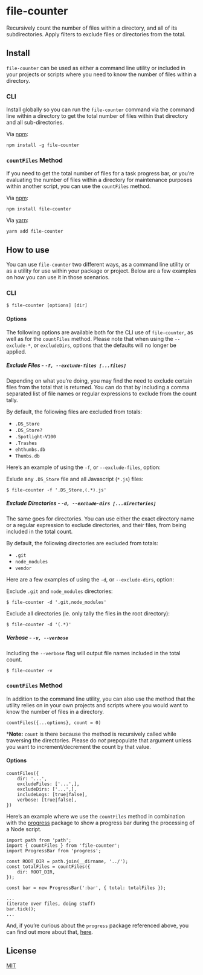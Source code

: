 # file-counter
Recursively count the number of files within a directory, and all of its subdirectories.
Apply filters to exclude files or directories from the total.

## Install
`file-counter` can be used as either a command line utility or included in your
projects or scripts where you need to know the number of files within a directory.

### CLI
Install globally so you can run the `file-counter` command via the command line
within a directory to get the total number of files within that directory and all
sub-directories.

Via [npm](https://www.npmjs.com):

`npm install -g file-counter`

### `countFiles` Method
If you need to get the total number of files for a task progress bar, or you’re
evaluating the number of files within a directory for maintenance purposes within
another script, you can use the `countFiles` method.

Via [npm](https://www.npmjs.com):

`npm install file-counter`

Via [yarn](https://yarnpkg.com):

`yarn add file-counter`

## How to use
You can use `file-counter` two different ways, as a command line utility or as a
utility for use within your package or project. Below are a few examples on how
you can use it in those scenarios.

### CLI
```
$ file-counter [options] [dir]
```

#### Options
The following options are available both for the CLI use of `file-counter`, as
well as for the `countFiles` method. Please note that when using the `--exclude-*`,
or `excludeDirs`, options that the defaults will no longer be applied.

##### Exclude Files - `-f, --exclude-files [...files]`
Depending on what you’re doing, you may find the need to exclude certain files
from the total that is returned. You can do that by including a comma separated
list of file names or regular expressions to exclude from the count tally.

By default, the following files are excluded from totals:

* `.DS_Store`
* `.DS_Store?`
* `.Spotlight-V100`
* `.Trashes`
* `ehthumbs.db`
* `Thumbs.db`

Here’s an example of using the `-f`, or `--exclude-files`, option:

Exlude any `.DS_Store` file and all Javascript (`*.js`) files:
```
$ file-counter -f '.DS_Store,(.*).js'
```

##### Exclude Directories - `-d, --exclude-dirs [...directories]`
The same goes for directories. You can use either the exact directory name or a
regular expression to exclude directories, and their files, from being included
in the total count.

By default, the following directories are excluded from totals:

* `.git`
* `node_modules`
* `vendor`

Here are a few examples of using the `-d`, or `--exclude-dirs`, option:

Exclude `.git` and `node_modules` directories:
```
$ file-counter -d '.git,node_modules'
```

Exclude all directories (ie. only tally the files in the root directory):
```
$ file-counter -d '(.*)'
```

##### Verbose - `-v, --verbose`
Including the `--verbose` flag will output file names included in the total count.

```
$ file-counter -v
```

### `countFiles` Method
In addition to the command line utility, you can also use the method that the
utility relies on in your own projects and scripts where you would want to know
the number of files in a directory.

```
countFiles({...options}, count = 0)
```

*__Note:__ `count` is there because the method is recursively called while traversing
the directories. Please do _not_ prepopulate that argument unless you want to
increment/decrement the count by that value.

#### Options

```
countFiles({
    dir: '...',
    excludeFiles: ['...',],
    excludeDirs: ['...',],
    includeLogs: [true|false],
    verbose: [true|false],
})
```

Here’s an example where we use the `countFiles` method in combination with the
[progress](https://github.com/visionmedia/node-progress) package to show a progress
bar during the processing of a Node script.

```
import path from 'path';
import { countFiles } from 'file-counter';
import ProgressBar from 'progress';

const ROOT_DIR = path.join(__dirname, '../');
const totalFiles = countFiles({
    dir: ROOT_DIR,
});

const bar = new ProgressBar(':bar', { total: totalFiles });

...
(iterate over files, doing stuff)
bar.tick();
...
```

And, if you’re curious about the `progress` package referenced above, you can find
out more about that, [here](https://github.com/visionmedia/node-progress).

## License

[MIT](LICENSE)
